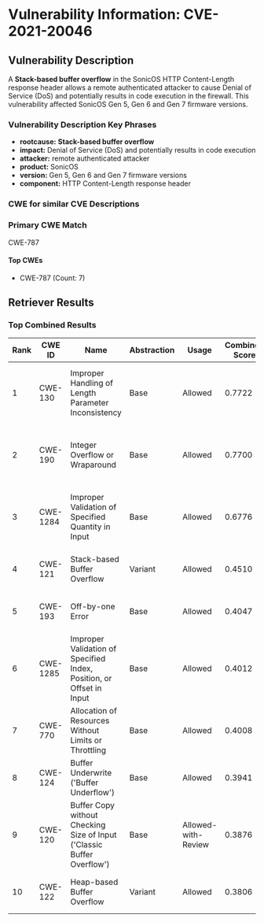 # Vulnerability Information: CVE-2021-20046

## Vulnerability Description
A **Stack-based buffer overflow** in the SonicOS HTTP Content-Length response header allows a remote authenticated attacker to cause Denial of Service (DoS) and potentially results in code execution in the firewall. This vulnerability affected SonicOS Gen 5, Gen 6 and Gen 7 firmware versions.

### Vulnerability Description Key Phrases
- **rootcause:** **Stack-based buffer overflow**
- **impact:** Denial of Service (DoS) and potentially results in code execution
- **attacker:** remote authenticated attacker
- **product:** SonicOS
- **version:** Gen 5, Gen 6 and Gen 7 firmware versions
- **component:** HTTP Content-Length response header

### CWE for similar CVE Descriptions
### Primary CWE Match
CWE-787

#### Top CWEs
- CWE-787 (Count: 7)

## Retriever Results

### Top Combined Results

| Rank | CWE ID | Name | Abstraction | Usage | Combined Score | Retrievers | Individual Scores |
|------|--------|------|-------------|-------|---------------|------------|-------------------|
| 1 | CWE-130 | Improper Handling of Length Parameter Inconsistency | Base | Allowed | 0.7722 | dense, sparse, graph | dense: 0.548, sparse: 0.245, graph: 1.000 |
| 2 | CWE-190 | Integer Overflow or Wraparound | Base | Allowed | 0.7700 | dense, sparse, graph | dense: 0.545, sparse: 0.245, graph: 1.000 |
| 3 | CWE-1284 | Improper Validation of Specified Quantity in Input | Base | Allowed | 0.6776 | dense, sparse, graph | dense: 0.535, sparse: 0.263, graph: 0.725 |
| 4 | CWE-121 | Stack-based Buffer Overflow | Variant | Allowed | 0.4510 | dense, sparse | dense: 0.622, sparse: 0.310 |
| 5 | CWE-193 | Off-by-one Error | Base | Allowed | 0.4047 | dense, sparse | dense: 0.536, sparse: 0.239 |
| 6 | CWE-1285 | Improper Validation of Specified Index, Position, or Offset in Input | Base | Allowed | 0.4012 | dense, sparse | dense: 0.559, sparse: 0.213 |
| 7 | CWE-770 | Allocation of Resources Without Limits or Throttling | Base | Allowed | 0.4008 | dense, sparse | dense: 0.548, sparse: 0.221 |
| 8 | CWE-124 | Buffer Underwrite ('Buffer Underflow') | Base | Allowed | 0.3941 | dense, sparse | dense: 0.534, sparse: 0.222 |
| 9 | CWE-120 | Buffer Copy without Checking Size of Input ('Classic Buffer Overflow') | Base | Allowed-with-Review | 0.3876 | dense, sparse | dense: 0.533, sparse: 0.244 |
| 10 | CWE-122 | Heap-based Buffer Overflow | Variant | Allowed | 0.3806 | dense, sparse | dense: 0.549, sparse: 0.240 |

